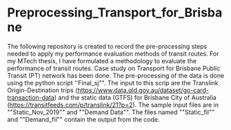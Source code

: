 # Preprocessing_Transport_for_Brisbane
The following repository is created to record the pre-processing steps needed to apply my performance evaluation methods  of transit routes.
For my MTech thesis, I have formulated a methodology to evaluate the performance of transit routes. Case study on Transport for Brisbane Public Transit (PT) network has been done.
The pre-processing of the data is done using the python script ''Final_sj"".
The input to this scrip are the Translink Origin-Destination trips (https://www.data.qld.gov.au/dataset/go-card-transaction-data) and the static data (GTFS) for Brisbane City of Australia (https://transitfeeds.com/p/translink/21?p=2).
The sample input files are in ""Static_Nov_2019"" and ""Demand Data"".
The files named ""Static_fil"" and ""Demand_fil"" contain the output from the code. 

